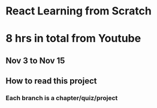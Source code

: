 # React Learning from Scratch
# 8 hrs in total from Youtube
## Nov 3 to Nov 15
## How to read this project
### Each branch is a chapter/quiz/project


